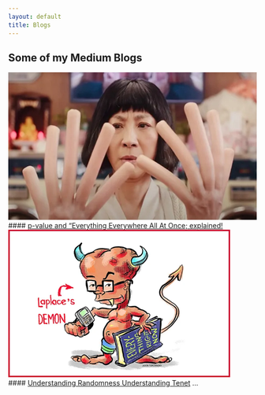 ```yaml
---
layout: default
title: Blogs
---
```


## Some of my Medium Blogs

<img src="assets/images/p-value.webp" alt="Medium Article" style="fwidth: 600px; height: 300px;margin-right: 50px;">
#### <a href="https://medium.com/the-modern-scientist/p-value-and-everything-everywhere-all-at-once-explained-504027326bbf" target="_blank">p-value and “Everything Everywhere All At Once; explained!</a>

<img src="assets/images/laplace demon.jpg" alt="Medium Article" style="idth: 800px; height: 300px;margin-right: 50px;">
#### <a href="https://medium.com/the-modern-scientist/understanding-randomness-understanding-tenet-0164a522d120" target="_blank">Understanding Randomness Understanding Tenet</a>
...
